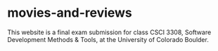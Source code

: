 # movies-and-reviews
This website is a final exam submission for class CSCI 3308, Software Development Methods &amp; Tools, at the University of Colorado Boulder.
